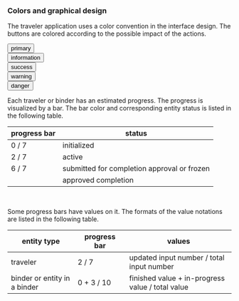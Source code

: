### Colors and graphical design

The traveler application uses a color convention in the interface design. The
buttons are colored according to the possible impact of the actions.

<div><button class="btn btn-primary">primary</button></div>
<div><button class="btn btn-info">information</button></div>
<div><button class="btn btn-success">success</button></div>
<div><button class="btn btn-warning">warning</button></div>
<div><button class="btn btn-danger">danger</button></div>

Each traveler or binder has an estimated progress. The progress is visualized by
a bar. The bar color and corresponding entity status is listed in the following
table.

| progress bar | status |
| -------------| -----------|
| <div class="progress" style="width: 100px;"><div class="bar bar-success" style="width:0%;"></div><div class="bar bar-info" style="width:0%;"></div><div class="progress-value">0 / 7</div></div> | initialized |
| <div class="progress active progress-striped" style="width: 100px;"><div class="bar bar-success" style="width:0%;"></div><div class="bar bar-info" style="width:28%;"></div><div class="progress-value">2 / 7</div></div> | active |
| <div class="progress" style="width: 100px;"><div class="bar bar-success" style="width:0%;"></div><div class="bar bar-info" style="width:85%;"></div><div class="progress-value">6 / 7</div></div> | submitted for completion approval or frozen |
| <div class="progress" style="width: 100px;"><div class="bar bar-success" style="width:100%;"></div><div class="bar bar-info" style="width:0%;"></div><div class="progress-value"></div></div> | approved completion |


<br/>

Some progress bars have values on it. The formats of the value notations are
listed in the following table.

| entity type | progress bar | values |
| ----------- | ------------ | ------ |
| traveler | <div class="progress active progress-striped" style="width: 100px;"><div class="bar bar-success" style="width:0%;"></div><div class="bar bar-info" style="width:28%;"></div><div class="progress-value">2 / 7</div></div> | updated input number / total input number |
| binder or entity in a binder | <div class="progress active progress-striped" style="width: 100px;"><div class="bar bar-success" style="width:0%;"></div><div class="bar bar-info" style="width:25%;"></div><div class="progress-value">0 + 3 / 10</div></div> | finished value + in-progress value / total value |
